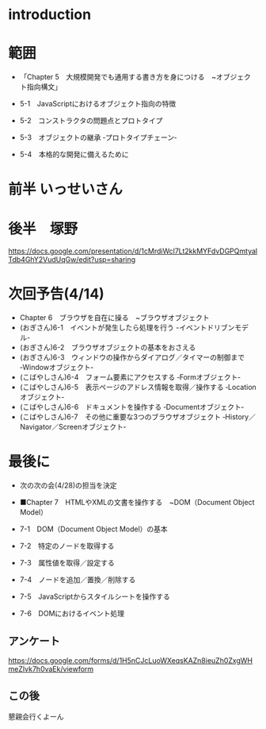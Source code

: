 
# introduction

# 範囲

- 「Chapter 5　大規模開発でも通用する書き方を身につける　~オブジェクト指向構文」

 - 5-1　JavaScriptにおけるオブジェクト指向の特徴
 - 5-2　コンストラクタの問題点とプロトタイプ
 - 5-3　オブジェクトの継承 ‐プロトタイプチェーン‐
 - 5-4　本格的な開発に備えるために


# 前半 いっせいさん



# 後半　塚野

https://docs.google.com/presentation/d/1cMrdiWcl7Lt2kkMYFdvDGPQmtyalTdb4GhY2VudUqGw/edit?usp=sharing

# 次回予告(4/14)

- Chapter 6　ブラウザを自在に操る　~ブラウザオブジェクト
 - (おぎさん)6-1　イベントが発生したら処理を行う -イベントドリブンモデル-
 - (おぎさん)6-2　ブラウザオブジェクトの基本をおさえる
 - (おぎさん)6-3　ウィンドウの操作からダイアログ／タイマーの制御まで ‐Windowオブジェクト‐
 - (こばやしさん)6-4　フォーム要素にアクセスする ‐Formオブジェクト‐
 - (こばやしさん)6-5　表示ページのアドレス情報を取得／操作する ‐Locationオブジェクト‐
 - (こばやしさん)6-6　ドキュメントを操作する ‐Documentオブジェクト‐
 - (こばやしさん)6-7　その他に重要な3つのブラウザオブジェクト ‐History／Navigator／Screenオブジェクト‐ 


# 最後に

- 次の次の会(4/28)の担当を決定

- ■Chapter 7　HTMLやXMLの文書を操作する　~DOM（Document Object Model） 
 - 7-1　DOM（Document Object Model）の基本 
 - 7-2　特定のノードを取得する 
 - 7-3　属性値を取得／設定する 
 - 7-4　ノードを追加／置換／削除する 
 - 7-5　JavaScriptからスタイルシートを操作する 
 - 7-6　DOMにおけるイベント処理 

## アンケート

https://docs.google.com/forms/d/1H5nCJcLuoWXeqsKAZn8ieuZh0ZxgWHmeZIvk7h0vaEk/viewform

## この後

懇親会行くよーん

